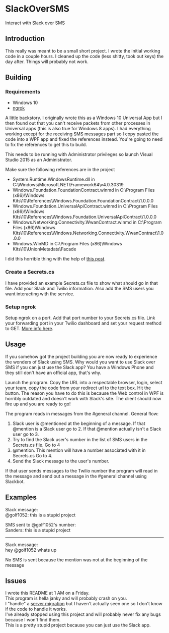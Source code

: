 # SlackOverSMS
Interact with Slack over SMS

## Introduction
This really was meant to be a small short project. I wrote the initial working code in a couple hours. I cleaned up the code (less shitty, took out keys) the day after. Things will probably not work.

## Building
### Requirements
- Windows 10
- [ngrok](https://ngrok.com/)

A little backstory. I originally wrote this as a Windows 10 Universal App but I then found out that you can't receive packets from other processes in Universal apps (this is also true for Windows 8 apps). I had everything working except for the receiving SMS messages part so I copy pasted the code into a WPF app and fixed the references instead. You're going to need to fix the references to get this to build.

This needs to be running with Administrator privileges so launch Visual Studio 2015 as an Administrator.

Make sure the following references are in the project

- System.Runtime.WindowsRuntime.dll in C:\Windows\Microsoft.NET\Framework64\v4.0.30319
- Windows.Foundation.FoundationContract.winmd in C:\Program Files (x86)\Windows Kits\10\References\Windows.Foundation.FoundationContract\1.0.0.0
- Windows.Foundation.UniversalApiContract.winmd in C:\Program Files (x86)\Windows Kits\10\References\Windows.Foundation.UniversalApiContract\1.0.0.0
- Windows.Networking.Connectivity.WwanContract.winmd in C:\Program Files (x86)\Windows Kits\10\References\Windows.Networking.Connectivity.WwanContract\1.0.0.0
- Windows.WinMD in C:\Program Files (x86)\Windows Kits\10\UnionMetadata\Facade

I did this horrible thing with the help of [this post](http://blogs.msdn.com/b/eternalcoding/archive/2013/10/29/how-to-use-specific-winrt-api-from-desktop-apps-capturing-a-photo-using-your-webcam-into-a-wpf-app.aspx).

### Create a Secrets.cs
I have provided an example Secrets.cs file to show what should go in that file. Add your Slack and Twilio information. Also add the SMS users you want interacting with the service.

### Setup ngrok
Setup ngrok on a port. Add that port number to your Secrets.cs file. Link your forwarding port in your Twilio dashboard and set your request method to GET. [More info here](https://www.twilio.com/blog/2013/10/test-your-webhooks-locally-with-ngrok.html).

## Usage
If you somehow got the project building you are now ready to experience the wonders of Slack using SMS. Why would you want to use Slack over SMS if you can just use the Slack app? You have a Windows Phone and they still don't have an official app, that's why.

Launch the program. Copy the URL into a respectable browser, login, select your team, copy the code from your redirect url to the text box. Hit the button. The reason you have to do this is because the Web control in WPF is horribly outdated and doesn't work with Slack's site. The client should now fire up and you are ready to go!

The program reads in messages from the #general channel. General flow:

1. Slack user is @mentioned at the beginning of a message. If that @mention is a Slack user go to 2. If that @mention actually isn't a Slack user go to 3.
2. Try to find the Slack user's number in the list of SMS users in the Secrets.cs file. Go to 4
3. @mention. This mention will have a number associated with it in Secrets.cs Go to 4.
4. Send the Slack message to the user's number.

If that user sends messages to the Twilio number the program will read in the message and send out a message in the #general channel using Slackbot.

## Examples

Slack message:  
@golf1052: this is a stupid project

SMS sent to @golf1052's number:  
Sanders: this is a stupid project

-----

Slack message:  
hey @golf1052 whats up

No SMS is sent because the mention was not at the beginning of the message

## Issues
I wrote this README at 1 AM on a Friday.  
This program is hella janky and will probably crash on you.  
I "handle" a [server migration](https://api.slack.com/events/team_migration_started) but I haven't actually seen one so I don't know if the code to handle it works.  
I've already stopped using this project and will probably never fix any bugs because I won't find them.  
This is a pretty stupid project because you can just use the Slack app.
